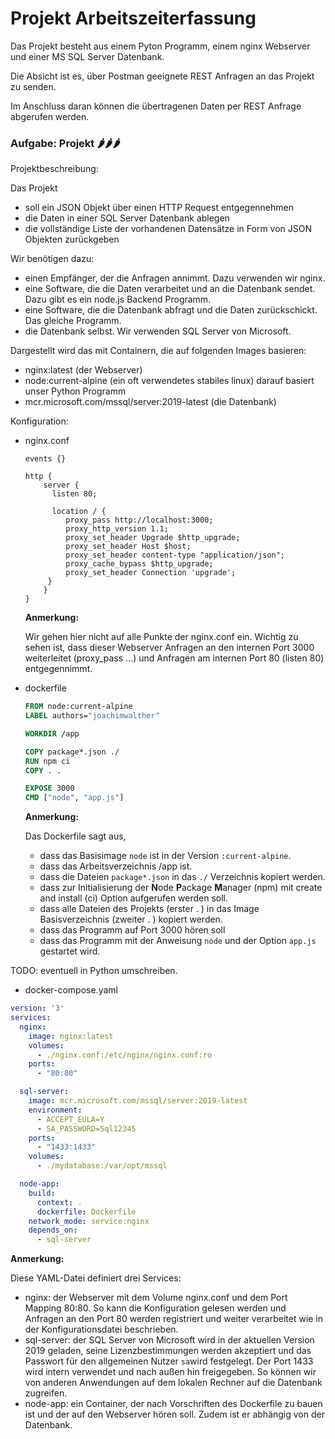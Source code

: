 # Projekt Arbeitszeiterfassung

Das Projekt besteht aus einem Pyton Programm, einem nginx Webserver und einer MS SQL Server Datenbank.

Die Absicht ist es, über Postman geeignete REST Anfragen an das Projekt zu senden.

Im Anschluss daran können die übertragenen Daten per REST Anfrage abgerufen werden.

### **Aufgabe: Projekt 🌶️🌶️🌶️**

Projektbeschreibung:

Das Projekt

- soll ein JSON Objekt über einen HTTP Request entgegennehmen
- die Daten in einer SQL Server Datenbank ablegen
- die vollständige Liste der vorhandenen Datensätze in Form von JSON Objekten zurückgeben

Wir benötigen dazu:

- einen Empfänger, der die Anfragen annimmt. Dazu verwenden wir nginx.
- eine Software, die die Daten verarbeitet und an die Datenbank sendet. Dazu gibt es ein node.js Backend Programm.
- eine Software, die die Datenbank abfragt und die Daten zurückschickt. Das gleiche Programm.
- die Datenbank selbst. Wir verwenden SQL Server von Microsoft.

Dargestellt wird das mit Containern, die auf folgenden Images basieren:

- nginx:latest (der Webserver)
- node:current-alpine (ein oft verwendetes stabiles linux) darauf basiert unser Python Programm
- mcr.microsoft.com/mssql/server:2019-latest (die Datenbank)

Konfiguration:

- nginx.conf

    ```nginx
    events {}
    
    http {
        server {
          listen 80;
    
          location / {
             proxy_pass http://localhost:3000;
             proxy_http_version 1.1;
             proxy_set_header Upgrade $http_upgrade;
             proxy_set_header Host $host;
             proxy_set_header content-type "application/json";
             proxy_cache_bypass $http_upgrade;
             proxy_set_header Connection 'upgrade';
         }
        }
    }
    ```

  **Anmerkung:**

  Wir gehen hier nicht auf alle Punkte der nginx.conf ein. Wichtig zu sehen ist, dass dieser Webserver Anfragen an den
  internen Port 3000 weiterleitet (proxy_pass ...) und Anfragen am internen Port 80 (listen 80) entgegennimmt.

- dockerfile

    ```dockerfile
    FROM node:current-alpine
    LABEL authors="joachimwalther"
    
    WORKDIR /app
    
    COPY package*.json ./
    RUN npm ci
    COPY . .
    
    EXPOSE 3000
    CMD ["node", "app.js"]
    ```

  **Anmerkung:**

  Das Dockerfile sagt aus,
    - dass das Basisimage `node` ist in der Version `:current-alpine`.
    - dass das Arbeitsverzeichnis /app ist.
    - dass die Dateien `package*.json` in das `./` Verzeichnis kopiert werden.
    - dass zur Initialisierung der **N**ode **P**ackage **M**anager (npm) mit create and install (ci) Option aufgerufen
      werden soll.
    - dass alle Dateien des Projekts (erster . ) in das Image Basisverzeichnis (zweiter . ) kopiert werden.
    - dass das Programm auf Port 3000 hören soll
    - dass das Programm mit der Anweisung `node` und der Option `app.js` gestartet wird.

TODO: eventuell in Python umschreiben.

- docker-compose.yaml

```yaml
version: '3'
services:
  nginx:
    image: nginx:latest
    volumes:
      - ./nginx.conf:/etc/nginx/nginx.conf:ro
    ports:
      - "80:80"

  sql-server:
    image: mcr.microsoft.com/mssql/server:2019-latest
    environment:
      - ACCEPT_EULA=Y
      - SA_PASSWORD=Sql12345
    ports:
      - "1433:1433"
    volumes:
      - ./mydatabase:/var/opt/mssql

  node-app:
    build:
      context: .
      dockerfile: Dockerfile
    network_mode: service:nginx
    depends_on:
      - sql-server
```

**Anmerkung:**

Diese YAML-Datei definiert drei Services:

- nginx: der Webserver mit dem Volume nginx.conf und dem Port Mapping 80:80.
  So kann die Konfiguration gelesen werden und Anfragen an den Port 80 werden registriert und weiter verarbeitet wie in
  der Konfigurationsdatei beschrieben.
- sql-server: der SQL Server von Microsoft wird in der aktuellen Version 2019 geladen, seine Lizenzbestimmungen werden
  akzeptiert und das Passwort für den allgemeinen Nutzer `sa`wird festgelegt. Der Port 1433 wird intern verwendet und
  nach außen hin freigegeben. So können wir von anderen Anwendungen auf dem lokalen Rechner auf die Datenbank zugreifen.
- node-app: ein Container, der nach Vorschriften des Dockerfile zu bauen ist und der auf den Webserver hören soll. Zudem
  ist er abhängig von der Datenbank.

